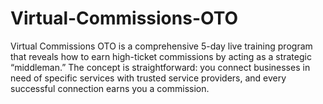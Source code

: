 # Virtual-Commissions-OTO
Virtual Commissions OTO is a comprehensive 5-day live training program that reveals how to earn high-ticket commissions by acting as a strategic “middleman.” The concept is straightforward: you connect businesses in need of specific services with trusted service providers, and every successful connection earns you a commission.

